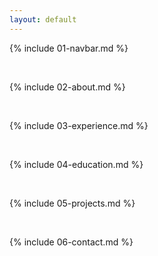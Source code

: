 ```yaml
---
layout: default
---
```


{% include 01-navbar.md %}

<br>

{% include 02-about.md %}

<br>

{% include 03-experience.md %}

<br>

{% include 04-education.md %}

<br>

{% include 05-projects.md %}

<br>

{% include 06-contact.md %}